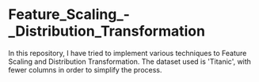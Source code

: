 # Feature_Scaling_-_Distribution_Transformation

In this repository, I have tried to implement various techniques to Feature Scaling and Distribution Transformation. The dataset used is 'Titanic', with fewer columns in order to simplify the process.
